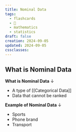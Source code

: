 ```yaml
---
title: Nominal Data
tags:
  - flashcards
  - 🌱
  - mathematics
  - statistics
draft: false
creation: 2024-09-05
updated: 2024-09-05
cssclasses: 
---
```

## What is Nominal Data

**What is Nominal Data**
↓
- A type of [[Categorical Data]]
- Data that cannot be ranked
<!--SR:!2024-12-13,4,270-->

**Example of Nominal Data**
↓
- Sports
- Phone brand
- Transport
<!--SR:!2024-12-10,2,250-->